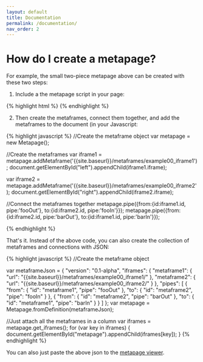 ```yaml
---
layout: default
title: Documentation
permalink: /documentation/
nav_order: 2
---
```


# How do I create a metapage?



For example, the small two-piece metapage above can be created with these two steps:

1) Include a the metapage script in your page:

{% highlight html %}
	<script src="https://cdn.jsdelivr.net/npm/metapage@{{site.data.versions.versions.last}}/browser.js"></script>
{% endhighlight %}





2) Then create the metaframes, connect them together, and add the metaframes to the document (in your Javascript:

{% highlight javascript %}
  //Create the metaframe object
  var metapage = new Metapage();

  //Create the metaframes
  var iframe1 = metapage.addMetaframe('{{site.baseurl}}/metaframes/example00_iframe1');
  document.getElementById("left").appendChild(iframe1.iframe);

  var iframe2 = metapage.addMetaframe('{{site.baseurl}}/metaframes/example00_iframe2');
  document.getElementById("right").appendChild(iframe2.iframe);

  //Connect the metaframes together
  metapage.pipe({from:{id:iframe1.id, pipe:'fooOut'}, to:{id:iframe2.id, pipe:'fooIn'}});
  metapage.pipe({from:{id:iframe2.id, pipe:'barOut'}, to:{id:iframe1.id, pipe:'barIn'}});

{% endhighlight %}

That's it. Instead of the above code, you can also create the collection of metaframes and connections with JSON:

{% highlight javascript %}
  //Create the metaframe object

  var metaframeJson = {
    "version": "0.1-alpha",
    "iframes": {
      "metaframe1": {
        "url": "{{site.baseurl}}/metaframes/example00_iframe1/"
      },
      "metaframe2": {
        "url": "{{site.baseurl}}/metaframes/example00_iframe2/"
      }
    },
    "pipes": [
      {
        "from": {
          "id": "metaframe1",
          "pipe": "fooOut"
        },
        "to": {
          "id": "metaframe2",
          "pipe": "fooIn"
        }
      },
      {
        "from": {
          "id": "metaframe2",
          "pipe": "barOut"
        },
        "to": {
          "id": "metaframe1",
          "pipe": "barIn"
        }
      }
    ]
  };
  var metapage = Metapage.fromDefinition(metaframeJson);

  //Just attach all the metaframes in a column
  var iframes = metapage.get_iframes();
  for (var key in iframes) {
    document.getElementById("metapage").appendChild(iframes[key]);
  }
{% endhighlight %}

You can also just paste the above json to the [metapage viewer]({{site.baseurl}}/tools/metapageview).
